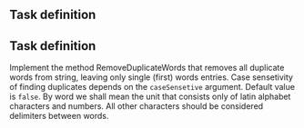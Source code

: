 ﻿## Task definition #### Task definition ##Implement the method RemoveDuplicateWords that removes all duplicate words from string, leaving only single (first) words entries.Case sensetivity of finding duplicates depends on the `caseSensetive` argument. Default value is `false`. By word we shall mean the unit that consists only of latin alphabet characters and numbers. All other characters should be considered delimiters between words.
